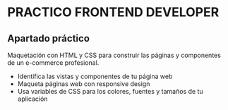 # PRACTICO FRONTEND DEVELOPER

## Apartado práctico

Maquetación con HTML y CSS para construir las páginas y componentes de un e-commerce profesional.

- Identifica las vistas y componentes de tu página web
- Maqueta páginas web con responsive design
- Usa variables de CSS para los colores, fuentes y tamaños de tu aplicación